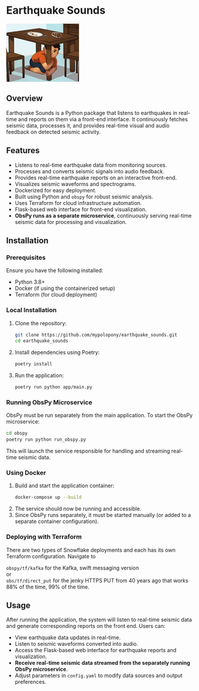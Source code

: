 # Earthquake Sounds

![Project Banner](https://github.com/mypolopony/earthquake_sounds/blob/develop/img/huddled.png)

## Overview
Earthquake Sounds is a Python package that listens to earthquakes in real-time and reports on them via a front-end interface. It continuously fetches seismic data, processes it, and provides real-time visual and audio feedback on detected seismic activity.

## Features
- Listens to real-time earthquake data from monitoring sources.
- Processes and converts seismic signals into audio feedback.
- Provides real-time earthquake reports on an interactive front-end.
- Visualizes seismic waveforms and spectrograms.
- Dockerized for easy deployment.
- Built using Python and `obspy` for robust seismic analysis.
- Uses Terraform for cloud infrastructure automation.
- Flask-based web interface for front-end visualization.
- **ObsPy runs as a separate microservice**, continuously serving real-time seismic data for processing and visualization.

## Installation

### Prerequisites
Ensure you have the following installed:
- Python 3.8+
- Docker (if using the containerized setup)
- Terraform (for cloud deployment)

### Local Installation
1. Clone the repository:
   ```sh
   git clone https://github.com/mypolopony/earthquake_sounds.git
   cd earthquake_sounds
   ```
2. Install dependencies using Poetry:
   ```sh
   poetry install
   ```
3. Run the application:
   ```sh
   poetry run python app/main.py
   ```

### Running ObsPy Microservice
ObsPy must be run separately from the main application. To start the ObsPy microservice:
```sh
cd obspy
poetry run python run_obspy.py
```
This will launch the service responsible for handling and streaming real-time seismic data.

### Using Docker
1. Build and start the application container:
   ```sh
   docker-compose up --build
   ```
2. The service should now be running and accessible.
3. Since ObsPy runs separately, it must be started manually (or added to a separate container configuration).

### Deploying with Terraform
There are two types of Snowflake deployments and each has its own Terraform configuration. Navigate to

`obspy/tf/kafka` for the Kafka, swift messaging version  
or  
`obs/tf/direct_put` for the jenky HTTPS PUT from 40 years ago that works 88% of the time, 99% of the time. 

## Usage
After running the application, the system will listen to real-time seismic data and generate corresponding reports on the front end. Users can:
- View earthquake data updates in real-time.
- Listen to seismic waveforms converted into audio.
- Access the Flask-based web interface for earthquake reports and visualization.
- **Receive real-time seismic data streamed from the separately running ObsPy microservice**.
- Adjust parameters in `config.yaml` to modify data sources and output preferences.
